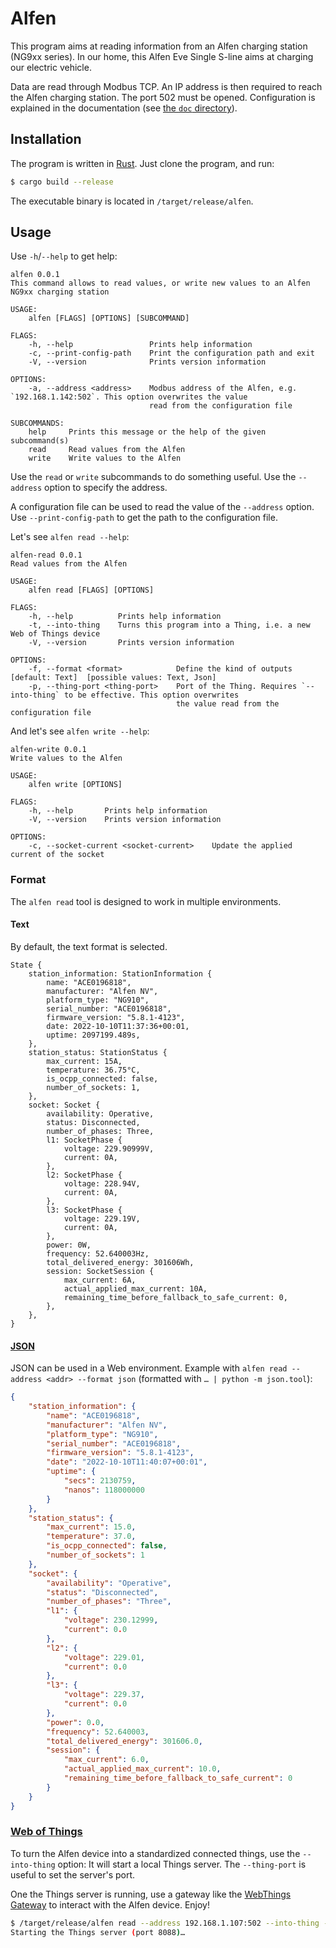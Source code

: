 # Alfen

This program aims at reading information from an Alfen charging
station (NG9xx series). In our home, this Alfen Eve Single S-line aims
at charging our electric vehicle.

Data are read through Modbus TCP. An IP address is then required to
reach the Alfen charging station. The port 502 must be
opened. Configuration is explained in the documentation (see [the
`doc` directory](./doc)).

## Installation

The program is written in [Rust](https://www.rust-lang.org/). Just
clone the program, and run:

```sh
$ cargo build --release
```

The executable binary is located in `/target/release/alfen`.

## Usage

Use `-h`/`--help` to get help:

```
alfen 0.0.1
This command allows to read values, or write new values to an Alfen NG9xx charging station

USAGE:
    alfen [FLAGS] [OPTIONS] [SUBCOMMAND]

FLAGS:
    -h, --help                 Prints help information
    -c, --print-config-path    Print the configuration path and exit
    -V, --version              Prints version information

OPTIONS:
    -a, --address <address>    Modbus address of the Alfen, e.g. `192.168.1.142:502`. This option overwrites the value
                               read from the configuration file

SUBCOMMANDS:
    help     Prints this message or the help of the given subcommand(s)
    read     Read values from the Alfen
    write    Write values to the Alfen
```

Use the `read` or `write` subcommands to do something useful. Use the
`--address` option to specify the address.

A configuration file can be used to read the value of the `--address`
option. Use `--print-config-path` to get the path to the configuration
file.

Let's see `alfen read --help`:

```
alfen-read 0.0.1
Read values from the Alfen

USAGE:
    alfen read [FLAGS] [OPTIONS]

FLAGS:
    -h, --help          Prints help information
    -t, --into-thing    Turns this program into a Thing, i.e. a new Web of Things device
    -V, --version       Prints version information

OPTIONS:
    -f, --format <format>            Define the kind of outputs [default: Text]  [possible values: Text, Json]
    -p, --thing-port <thing-port>    Port of the Thing. Requires `--into-thing` to be effective. This option overwrites
                                     the value read from the configuration file
```

And let's see `alfen write --help`:

```
alfen-write 0.0.1
Write values to the Alfen

USAGE:
    alfen write [OPTIONS]

FLAGS:
    -h, --help       Prints help information
    -V, --version    Prints version information

OPTIONS:
    -c, --socket-current <socket-current>    Update the applied current of the socket
```

### Format

The `alfen read` tool is designed to work in multiple environments.

#### Text

By default, the text format is selected.

```
State {
    station_information: StationInformation {
        name: "ACE0196818",
        manufacturer: "Alfen NV",
        platform_type: "NG910",
        serial_number: "ACE0196818",
        firmware_version: "5.8.1-4123",
        date: 2022-10-10T11:37:36+00:01,
        uptime: 2097199.489s,
    },
    station_status: StationStatus {
        max_current: 15A,
        temperature: 36.75°C,
        is_ocpp_connected: false,
        number_of_sockets: 1,
    },
    socket: Socket {
        availability: Operative,
        status: Disconnected,
        number_of_phases: Three,
        l1: SocketPhase {
            voltage: 229.90999V,
            current: 0A,
        },
        l2: SocketPhase {
            voltage: 228.94V,
            current: 0A,
        },
        l3: SocketPhase {
            voltage: 229.19V,
            current: 0A,
        },
        power: 0W,
        frequency: 52.640003Hz,
        total_delivered_energy: 301606Wh,
        session: SocketSession {
            max_current: 6A,
            actual_applied_max_current: 10A,
            remaining_time_before_fallback_to_safe_current: 0,
        },
    },
}
```

#### [JSON](https://www.json.org/json-en.html)

JSON can be used in a Web environment. Example with `alfen read
--address <addr> --format json` (formatted with `… | python -m
json.tool`):

```json
{
    "station_information": {
        "name": "ACE0196818",
        "manufacturer": "Alfen NV",
        "platform_type": "NG910",
        "serial_number": "ACE0196818",
        "firmware_version": "5.8.1-4123",
        "date": "2022-10-10T11:40:07+00:01",
        "uptime": {
            "secs": 2130759,
            "nanos": 118000000
        }
    },
    "station_status": {
        "max_current": 15.0,
        "temperature": 37.0,
        "is_ocpp_connected": false,
        "number_of_sockets": 1
    },
    "socket": {
        "availability": "Operative",
        "status": "Disconnected",
        "number_of_phases": "Three",
        "l1": {
            "voltage": 230.12999,
            "current": 0.0
        },
        "l2": {
            "voltage": 229.01,
            "current": 0.0
        },
        "l3": {
            "voltage": 229.37,
            "current": 0.0
        },
        "power": 0.0,
        "frequency": 52.640003,
        "total_delivered_energy": 301606.0,
        "session": {
            "max_current": 6.0,
            "actual_applied_max_current": 10.0,
            "remaining_time_before_fallback_to_safe_current": 0
        }
    }
}
```

### [Web of Things](https://www.w3.org/WoT/)

To turn the Alfen device into a standardized connected things, use the
`--into-thing` option: It will start a local Things server. The
`--thing-port` is useful to set the server's port.

One the Things server is running, use a gateway like the [WebThings
Gateway](https://iot.mozilla.org/gateway/) to interact with the Alfen
device. Enjoy!

```sh
$ /target/release/alfen read --address 192.168.1.107:502 --into-thing --thing-port 8088
Starting the Things server (port 8088)…
```
